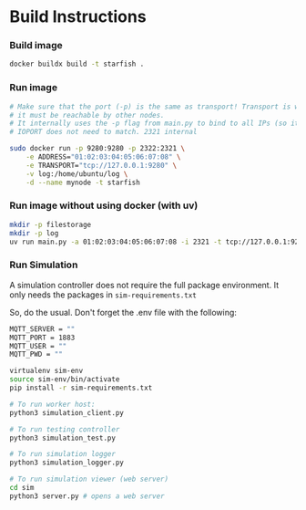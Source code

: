 # Build Instructions


### Build image
``` sh
docker buildx build -t starfish .
```

### Run image 
``` sh
# Make sure that the port (-p) is the same as transport! Transport is what is broadcasted to others, so 
# it must be reachable by other nodes.
# It internally uses the -p flag from main.py to bind to all IPs (so it removes the need for --network host)
# IOPORT does not need to match. 2321 internal

sudo docker run -p 9280:9280 -p 2322:2321 \
    -e ADDRESS="01:02:03:04:05:06:07:08" \
    -e TRANSPORT="tcp://127.0.0.1:9280" \
    -v log:/home/ubuntu/log \
    -d --name mynode -t starfish
```

### Run image without using docker (with uv)
``` sh
mkdir -p filestorage
mkdir -p log
uv run main.py -a 01:02:03:04:05:06:07:08 -i 2321 -t tcp://127.0.0.1:9281
```

### Run Simulation
A simulation controller does not require the full package environment. It only needs
the packages in `sim-requirements.txt` 

So, do the usual. Don't forget the .env file with the following:
``` sh
MQTT_SERVER = ""
MQTT_PORT = 1883
MQTT_USER = ""
MQTT_PWD = ""
``` 

``` sh
virtualenv sim-env
source sim-env/bin/activate
pip install -r sim-requirements.txt

# To run worker host:
python3 simulation_client.py

# To run testing controller
python3 simulation_test.py

# To run simulation logger
python3 simulation_logger.py

# To run simulation viewer (web server)
cd sim
python3 server.py # opens a web server
```